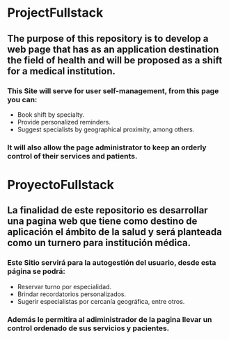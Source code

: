 # ProjectFullstack

## The purpose of this repository is to develop a web page that has as an application destination the field of health and will be proposed as a shift for a medical institution.

### This Site will serve for user self-management, from this page you can:
- Book shift by specialty.
- Provide personalized reminders.
- Suggest specialists by geographical proximity, among others.

### It will also allow the page administrator to keep an orderly control of their services and patients.

# ProyectoFullstack

## La finalidad de este repositorio es desarrollar una pagina web que tiene como destino de aplicación el ámbito de la salud y será planteada como un turnero para institución médica.

### Este Sitio servirá para la autogestión del usuario, desde esta página se podrá:  
- Reservar turno por especialidad. 
- Brindar recordatorios personalizados.
- Sugerir especialistas por cercanía geográfica, entre otros.

### Además le permitira al adiministrador de la pagina llevar un control ordenado de sus servicios y pacientes. 
